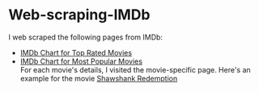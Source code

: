 # Web-scraping-IMDb  
I web scraped the following pages from IMDb:  
- [IMDb Chart for Top Rated Movies](https://www.imdb.com/chart/top)
- [IMDb Chart for Most Popular Movies](https://www.imdb.com/chart/moviemeter?pf_rd_m=A2FGELUUNOQJNL&pf_rd_p=cb6cf75a-1a51-49d1-af63-8202cfc3fb01&pf_rd_r=VFZR9NJF36ZC2QRA716G&pf_rd_s=right-4&pf_rd_t=15506&pf_rd_i=moviemeter&ref_=chtmvm_ql_2)  
For each movie's details, I visited the movie-specific page. Here's an example for the movie [Shawshank Redemption](https://www.imdb.com/title/tt0111161/)
